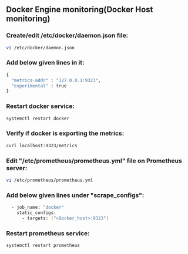 ## Docker Engine monitoring(Docker Host monitoring)
### Create/edit /etc/docker/daemon.json file:
```sh
vi /etc/docker/daemon.json
```
### Add below given lines in it:
```sh
{
  "metrics-addr" : "127.0.0.1:9323",
  "experimental" : true
}
```
### Restart docker service:
```sh
systemctl restart docker
```
### Verify if docker is exporting the metrics:
```sh
curl localhost:9323/metrics
```
### Edit "/etc/prometheus/prometheus.yml" file on Prometheus server:
```sh
vi /etc/prometheus/prometheus.yml
```
### Add below given lines under "scrape_configs":
```sh
  - job_name: "docker"
    static_configs:
      - targets: ["<Docker_host>:9323"]
```
### Restart prometheus service:
```sh
systemctl restart prometheus
```

